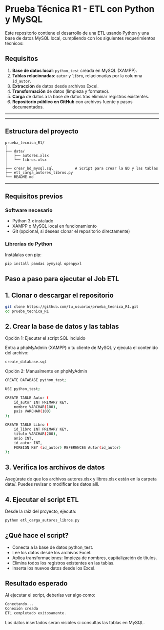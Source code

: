 # Prueba Técnica R1 - ETL con Python y MySQL

Este repositorio contiene el desarrollo de una ETL usando Python y una base de datos MySQL local, cumpliendo con los siguientes requerimientos técnicos:

## Requisitos 

1. **Base de datos local**: `python_test` creada en MySQL (XAMPP).
2. **Tablas relacionadas**: `autor` y `libro`, relacionadas por la columna `id_autor`.
3. **Extracción** de datos desde archivos Excel.
4. **Transformación** de datos (limpieza y formateo).
5. **Carga** de datos a la base de datos tras eliminar registros existentes.
6. **Repositorio público en GitHub** con archivos fuente y pasos documentados.

---

---

## Estructura del proyecto

```
prueba_tecnica_R1/
│
├── data/
│   ├── autores.xlsx
│   └── libros.xlsx
│
├── crear_bd_mysql.sql          # Script para crear la BD y las tablas
├── etl_carga_autores_libros.py
└── README.md
```


---

## Requisitos previos

### Software necesario

- Python 3.x instalado
- XAMPP o MySQL local en funcionamiento
- Git (opcional, si deseas clonar el repositorio directamente)

### Librerías de Python

Instálalas con pip:

```bash
pip install pandas pymysql openpyxl
```

## Paso a paso para ejecutar el Job ETL

## 1. Clonar o descargar el repositorio

```bash
git clone https://github.com/tu_usuario/prueba_tecnica_R1.git
cd prueba_tecnica_R1
```

## 2. Crear la base de datos y las tablas

Opción 1: Ejecutar el script SQL incluido

Entra a phpMyAdmin (XAMPP) o tu cliente de MySQL y ejecuta el contenido del archivo:

```bash
create_database.sql
```

Opción 2: Manualmente en phpMyAdmin

```bash
CREATE DATABASE python_test;

USE python_test;

CREATE TABLE Autor (
    id_autor INT PRIMARY KEY,
    nombre VARCHAR(100),
    pais VARCHAR(100)
);

CREATE TABLE Libro (
    id_libro INT PRIMARY KEY,
    titulo VARCHAR(200),
    anio INT,
    id_autor INT,
    FOREIGN KEY (id_autor) REFERENCES Autor(id_autor)
);
```

## 3. Verifica los archivos de datos
Asegúrate de que los archivos autores.xlsx y libros.xlsx están en la carpeta data/. Puedes revisar o modificar los datos allí.

## 4. Ejecutar el script ETL

Desde la raíz del proyecto, ejecuta:


```bash
python etl_carga_autores_libros.py
```

## ¿Qué hace el script?

- Conecta a la base de datos python_test.
- Lee los datos desde los archivos Excel.
- Aplica transformaciones: limpieza de nombres, capitalización de títulos.
- Elimina todos los registros existentes en las tablas.
- Inserta los nuevos datos desde los Excel.

## Resultado esperado

Al ejecutar el script, deberías ver algo como:

```bash
Conectando...
Conexión creada
ETL completado exitosamente.
```

Los datos insertados serán visibles si consultas las tablas en MySQL.